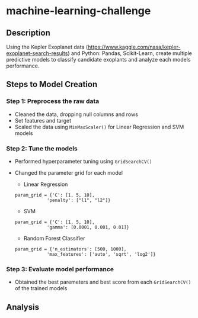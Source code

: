 # machine-learning-challenge

## Description
Using the Kepler Exoplanet data (https://www.kaggle.com/nasa/kepler-exoplanet-search-results) and Python: Pandas, Scikit-Learn, create multiple predictive models to classify candidate exoplants and analyze each models performance.

## Steps to Model Creation

### Step 1: Preprocess the raw data
* Cleaned the data, dropping null columns and rows
* Set features and target
* Scaled the data using `MinMaxScaler()` for Linear Regression and SVM models

### Step 2: Tune the models
* Performed hyperparameter tuning using `GridSearchCV()`
* Changed the parameter grid for each model
  * Linear Regression
  ```
  param_grid = {'C': [1, 5, 10],
              'penalty': ["l1", "l2"]}
  ```
  * SVM
  ```
  param_grid = {'C': [1, 5, 10],
              'gamma': [0.0001, 0.001, 0.01]}
  ```
  
  * Random Forest Classifier
  ```
  param_grid = {'n_estimators': [500, 1000],
              'max_features': ['auto', 'sqrt', 'log2']}
  ```

### Step 3: Evaluate model performance
* Obtained the best paremeters and best score from each `GridSearchCV()` of the trained models

## Analysis

